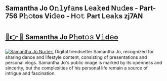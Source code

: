## Samantha Jo O𝚗𝚕yf𝚊ns L𝚎a𝚔ed N𝚞𝚍es - Part-756 P𝚑𝚘tos Vi𝚍𝚎o - H𝚘𝚝 Part L𝚎a𝚔s zj7AN

# <h2><a href="http://kfbblfd.oniu.top/?m=Samantha+Jo">🔗👉 🔴 Samantha Jo P𝚑ot𝚘𝚜 V𝚒d𝚎o</a></h2>

[![Samantha Jo Nu𝚍e𝚜](https://i.imgur.com/0qMVB7G.gif)](http://kfbblfd.oniu.top/?m=Samantha+Jo)
Digital trendsetter Samantha Jo, recognized for sharing dance and lifestyle content, consisting of presentations and personal vlogs. Samantha Jo's public image is marked by its openness and sincerity, but the complexities of his personal life remain a source of intrigue and fascination.  

